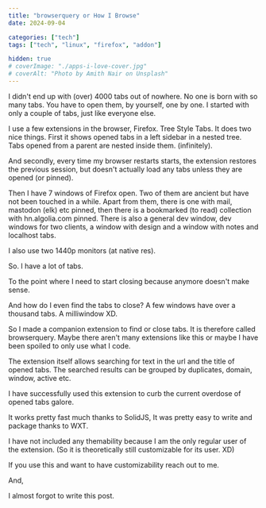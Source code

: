```yaml
---
title: "browserquery or How I Browse"
date: 2024-09-04

categories: ["tech"]
tags: ["tech", "linux", "firefox", "addon"]

hidden: true
# coverImage: "./apps-i-love-cover.jpg"
# coverAlt: "Photo by Amith Nair on Unsplash"
---
```



I didn't end up with (over) 4000 tabs out of nowhere. No one is born with so many tabs. You have to open them, by yourself, one by one. I started with only a couple of tabs, just like everyone else. 

I use a few extensions in the browser, Firefox. Tree Style Tabs. It does two nice things. First it shows opened tabs in a left sidebar in a nested tree. Tabs opened from a parent are nested inside them. (infinitely). 

And secondly, every time my browser restarts starts, the extension restores the previous session, but doesn't actually load any tabs unless they are opened (or pinned).

Then I have 7 windows of Firefox open. Two of them are ancient but have not been touched in a while. Apart from them, there is one with mail, mastodon (elk) etc pinned, then there is a bookmarked (to read) collection with hn.algolia.com pinned. There is also a general dev window, dev windows for two clients, a window with design and a window with notes and localhost tabs.

I also use two 1440p monitors (at native res).

So. I have a lot of tabs.

To the point where I need to start closing because anymore doesn't make sense.

And how do I even find the tabs to close? A few windows have over a thousand tabs. A milliwindow XD.

So I made a companion extension to find or close tabs. It is therefore called browserquery.
Maybe there aren't many extensions like this or maybe I have been spoiled to only use what I code.

The extension itself allows searching for text in the url and the title of opened tabs. The searched results can be grouped by duplicates, domain, window, active etc.

I have successfully used this extension to curb the current overdose of opened tabs galore.

It works pretty fast much thanks to SolidJS, It was pretty easy to write and package thanks to WXT.

I have not included any themability because I am the only regular user of the extension. (So it is theoretically still customizable for its user. XD) 

If you use this and want to have customizability reach out to me.





And,

I almost forgot to write this post.



